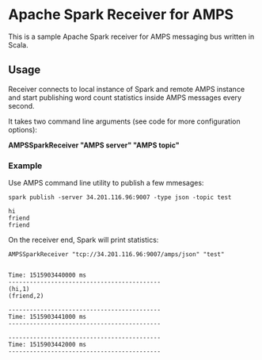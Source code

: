 # Apache Spark Receiver for AMPS
This is a sample Apache Spark receiver for AMPS messaging bus written in Scala.

## Usage
Receiver connects to local instance of Spark and remote AMPS instance and start publishing word count statistics inside AMPS messages every second.

It takes two command line arguments (see code for more configuration options):

__AMPSSparkReceiver "AMPS server" "AMPS topic"__



### Example

Use AMPS command line utility to publish a few mmesages:
```
spark publish -server 34.201.116.96:9007 -type json -topic test

hi
friend
friend

```

On the receiver end, Spark will print statistics:

```
AMPSSparkReceiver "tcp://34.201.116.96:9007/amps/json" "test"


Time: 1515903440000 ms
-------------------------------------------
(hi,1)
(friend,2)

-------------------------------------------
Time: 1515903441000 ms
-------------------------------------------

-------------------------------------------
Time: 1515903442000 ms
-------------------------------------------
```